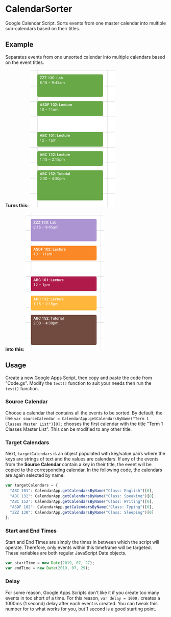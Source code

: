 # CalendarSorter
Google Calendar Script. Sorts events from one master calendar into multiple sub-calendars based on their titles.

## Example
Separates events from one unsorted calendar into multiple calendars based on the event titles.

**Turns this:**
![Before](/Before.png)

**into this:**
![After](/After.png)

## Usage
Create a new Google Apps Script, then copy and paste the code from "Code.gs". Modify the `test()` function to suit your needs then run the `test()` function. 

### Source Calendar
Choose a calendar that contains all the events to be sorted. By default, the line `var sourceCalendar = CalendarApp.getCalendarsByName("Term 1 Classes Master List")[0];` chooses the first calendar with the title "Term 1 Classes Master List". This can be modified to any other title.

### Target Calendars 
Next, `targetCalendars` is an object populated with key/value pairs where the keys are strings of text and the values are calendars. If any of the events from the **Source Calendar** contain a key in their title, the event will be copied to the corresponding calendar. In the following code, the calendars are again selected by name.

```javascript
var targetCalendars = {
  "ABC 101": CalendarApp.getCalendarsByName("Class: English")[0],
  "ABC 132": CalendarApp.getCalendarsByName("Class: Speaking")[0],
  "ABC 152": CalendarApp.getCalendarsByName("Class: Writing")[0],
  "ASDF 102": CalendarApp.getCalendarsByName("Class: Typing")[0],
  "ZZZ 130": CalendarApp.getCalendarsByName("Class: Sleeping")[0]
};
```

### Start and End Times
Start and End Times are simply the times in between which the script will operate. Therefore, only events within this timeframe will be targeted. These variables are both regular JavaScript Date objects.
```javascript
var startTime = new Date(2019, 07, 27);
var endTime = new Date(2019, 07, 29);
```

### Delay
For some reason, Google Apps Scripts don't like it if you create too many events in too short of a time. For this reason, `var delay = 1000;` creates a 1000ms (1 second) delay after each event is created. You can tweak this number for to what works for you, but 1 second is a good starting point.
